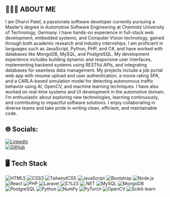 ## 👩🏻‍🎓 ABOUT ME

I am Dharvi Patel, a passionate software developer currently pursuing a Master’s degree in Automotive Software Engineering at Chemnitz University of Technology, Germany. I have hands-on experience in full-stack web development, embedded systems, and Computer Vision technology, gained through both academic research and industry internships. I am proficient in languages such as JavaScript, Python, PHP, and C#, and have worked with databases like MongoDB, MySQL, and PostgreSQL. My development experience includes building dynamic and responsive user interfaces, implementing backend systems using RESTful APIs, and integrating databases for seamless data management. My projects include a job portal web app with resume upload and user authentication, a movie rating SPA, and a CARLA-based simulation model for detecting autonomous traffic behavior using AI, OpenCV, and machine learning techniques. I have also worked on real-time systems and UI development in the automotive domain. I’m enthusiastic about exploring new technologies, learning continuously, and contributing to impactful software solutions. I enjoy collaborating in diverse teams and take pride in writing clean, efficient, and maintainable code.

## 🌐 Socials:

[![LinkedIn](https://img.shields.io/badge/LinkedIn-blue?logo=linkedin&logoColor=white)](https://www.linkedin.com/in/dharvi-patel10)  
[![GitHub](https://img.shields.io/badge/GitHub-black?logo=github&logoColor=white)](https://github.com/Dharvipatel10)

## 🖥️ Tech Stack

![HTML5](https://img.shields.io/badge/HTML5-E34F26?style=for-the-badge&logo=html5&logoColor=white)
![CSS3](https://img.shields.io/badge/CSS3-1572B6?style=for-the-badge&logo=css3&logoColor=white)
![TailwindCSS](https://img.shields.io/badge/TailwindCSS-38B2AC?style=for-the-badge&logo=tailwind-css&logoColor=white)
![JavaScript](https://img.shields.io/badge/JavaScript-F7DF1E?style=for-the-badge&logo=javascript&logoColor=black)
![Bootstrap](https://img.shields.io/badge/Bootstrap-7952B3?style=for-the-badge&logo=bootstrap&logoColor=white)
![Node.js](https://img.shields.io/badge/Node.js-339933?style=for-the-badge&logo=node.js&logoColor=white)
![React](https://img.shields.io/badge/React-61DAFB?style=for-the-badge&logo=react&logoColor=black)
![PHP](https://img.shields.io/badge/PHP-777BB4?style=for-the-badge&logo=php&logoColor=white)
![Laravel](https://img.shields.io/badge/Laravel-FF2D20?style=for-the-badge&logo=laravel&logoColor=white)
![C%23](https://img.shields.io/badge/C%23-239120?style=for-the-badge&logo=c-sharp&logoColor=white)
![.NET](https://img.shields.io/badge/.NET-512BD4?style=for-the-badge&logo=dotnet&logoColor=white)
![MySQL](https://img.shields.io/badge/MySQL-4479A1?style=for-the-badge&logo=mysql&logoColor=white)
![MongoDB](https://img.shields.io/badge/MongoDB-47A248?style=for-the-badge&logo=mongodb&logoColor=white)
![PostgreSQL](https://img.shields.io/badge/PostgreSQL-336791?style=for-the-badge&logo=postgresql&logoColor=white)
![Python](https://img.shields.io/badge/Python-3776AB?style=for-the-badge&logo=python&logoColor=white)
![NumPy](https://img.shields.io/badge/NumPy-013243?style=for-the-badge&logo=python&logoColor=white)
![PyTorch](https://img.shields.io/badge/PyTorch-EE4C2C?style=for-the-badge&logo=pytorch&logoColor=white)
![OpenCV](https://img.shields.io/badge/OpenCV-5C3EE8?style=for-the-badge&logo=opencv&logoColor=white)
![Scikit-learn](https://img.shields.io/badge/Scikit--learn-F7931E?style=for-the-badge&logo=scikitlearn&logoColor=white)

